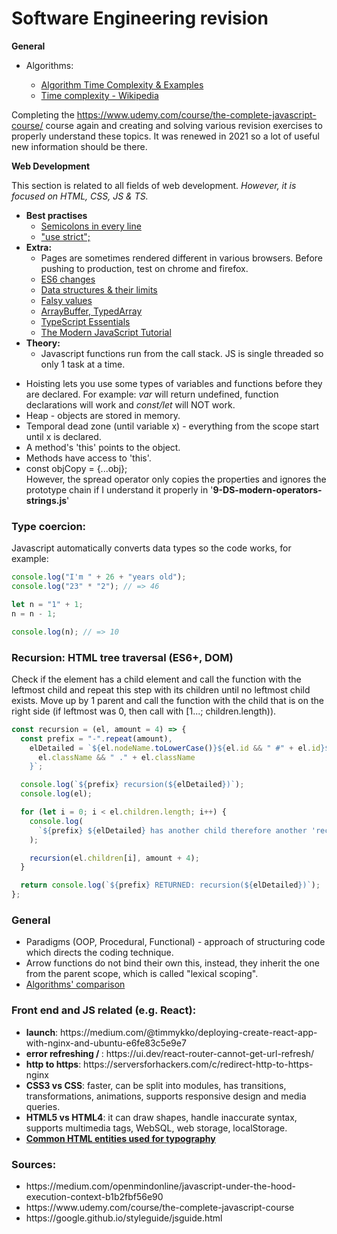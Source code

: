# Software Engineering revision


<b>General</b>
<ul>
    <li>Algorithms:</li>
    <ul>
        <li>
            <a href='https://www.jenniferbland.com/time-complexity-analysis-in-javascript/'>Algorithm Time Complexity & Examples</a> 
        </li>    
        <li>
            <a href='https://en.wikipedia.org/wiki/Time_complexity'>Time complexity - Wikipedia</a>
        </li>
    </ul>
    
</ul



Completing the https://www.udemy.com/course/the-complete-javascript-course/ course again and creating and solving various revision exercises to properly understand these topics. It was renewed in 2021 so a lot of useful new information should be there.
    
<p><b>Web Development</b></p>
<p>This section is related to all fields of web development. <i>However, it is focused on HTML, CSS, JS & TS.</i></p>
<ul>
    <li>
        <b>Best practises</b>
        <ul>
            <li>
                <a href='https://javascript.info/structure'>Semicolons in every line</a>
            </li>
            <li>
                <a href='https://javascript.info/strict-mode'>"use strict";</a>
            </li>
        </ul>
    </li>
    <li>
        <b>Extra:</b>
        <ul>
            <li>Pages are sometimes rendered different in various browsers. Before pushing to production, test on chrome and firefox.</li>
            <li>
                <a href="https://github.com/lukehoban/es6features">ES6 changes</a>
            <li>
                <a href="https://developer.mozilla.org/en-US/docs/Web/JavaScript/Data_structures">Data structures & their limits</a>
            </li>
            <li>
                <a href="https://developer.mozilla.org/en-US/docs/Glossary/Falsy">Falsy values</a>
            </li>
            <li>
                <a href="https://javascript.info/arraybuffer-binary-arrays">ArrayBuffer, TypedArray </a>
            </li>
            <li>
                <a href="https://github.com/krzkaczor/ts-essentials">TypeScript Essentials</a>
            </li>
            <li>
                <a href="https://javascript.info/">The Modern JavaScript Tutorial</a>
            </li>
        </ul>
    </li>
    <li>
        <b>Theory:</b>
        <ul>
            <li>
                Javascript functions run from the call stack. JS is single threaded so only 1 task at a time.
            </li>
        </ul>
    </li>
</ul>
<ul>
    <li>
        Hoisting lets you use some types of variables and functions before they are declared. For example: <i>var</i> will return undefined, function declarations will work and <i>const/let</i> will NOT work. 
    </li>
    <li>
        Heap - objects are stored in memory.
    </li>
    <li>
        Temporal dead zone (until variable x) - everything from the scope start until x is declared.
    </li>
    <li>
        A method's 'this' points to the object.
    </li>
    <li>
        Methods have access to 'this'.
    </li>
    <li>
        const objCopy = {...obj};
        <br/>
        However, the spread operator only copies the properties and ignores the prototype chain if I understand it properly in '<strong>9-DS-modern-operators-strings.js</strong>'
    </li>
</ul>

<h3>Type coercion:</h3>
<p>Javascript automatically converts data types so the code works, for example:</p>

```javascript
console.log("I'm " + 26 + "years old");
console.log("23" * "2"); // => 46

let n = "1" + 1;
n = n - 1;

console.log(n); // => 10
```

<h3>Recursion: HTML tree traversal (ES6+, DOM)</h3>
<div>
    <p>
        Check if the element has a child element and call the function with the leftmost child and repeat this step with its children until no leftmost child exists. Move up by 1 parent and call the function with the child that is on the right side (if leftmost was 0, then call with [1...; children.length)).
    </p>

```javascript
const recursion = (el, amount = 4) => {
  const prefix = "-".repeat(amount),
    elDetailed = `${el.nodeName.toLowerCase()}${el.id && " #" + el.id}${
      el.className && " ." + el.className
    }`;

  console.log(`${prefix} recursion(${elDetailed})`);
  console.log(el);

  for (let i = 0; i < el.children.length; i++) {
    console.log(
      `${prefix} ${elDetailed} has another child therefore another 'recursion' will be called`
    );

    recursion(el.children[i], amount + 4);
  }

  return console.log(`${prefix} RETURNED: recursion(${elDetailed})`);
};
```

</div>
    
<h3>General</h3>
<ul>
    <li>Paradigms (OOP, Procedural, Functional) - approach of structuring code which directs the coding technique.</li>
    <li>Arrow functions do not bind their own this, instead, they inherit the one from the parent scope, which is called "lexical scoping".</li>
    <li><a href="https://github.com/trekhleb/javascript-algorithms">Algorithms' comparison</a></li> 
</ul>

<h3>Front end and JS related (e.g. React):</h3>
<ul>
    <li>
        <strong>launch</strong>: https://medium.com/@timmykko/deploying-create-react-app-with-nginx-and-ubuntu-e6fe83c5e9e7
    </li>
        <li><strong>error refreshing / </strong>: https://ui.dev/react-router-cannot-get-url-refresh/
    </li>
        <li><strong>http to https</strong>: https://serversforhackers.com/c/redirect-http-to-https-nginx
    </li>
        <li><strong>CSS3 vs CSS</strong>: faster, can be split into modules, has transitions, transformations, animations, supports responsive design and media queries.
    </li>
        <li><strong>HTML5 vs HTML4</strong>: it can draw shapes, handle inaccurate syntax, supports multimedia tags, WebSQL, web storage, localStorage.
    </li>
    <li>
        <a href='https://www.w3.org/wiki/Common_HTML_entities_used_for_typography'>
            <strong>Common HTML entities used for typography</strong>
        </a>
    </li>
</ul>

<h3>Sources:</h3>
<ul>
    <li>https://medium.com/openmindonline/javascript-under-the-hood-execution-context-b1b2fbf56e90</li>
    <li>https://www.udemy.com/course/the-complete-javascript-course</li>
    <li>https://google.github.io/styleguide/jsguide.html</li>
</ul>
